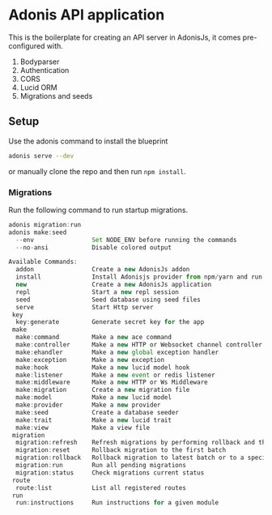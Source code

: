 # Adonis API application

This is the boilerplate for creating an API server in AdonisJs, it comes pre-configured with.

1. Bodyparser
2. Authentication
3. CORS
4. Lucid ORM
5. Migrations and seeds

## Setup

Use the adonis command to install the blueprint

```bash
adonis serve --dev
```

or manually clone the repo and then run `npm install`.

### Migrations

Run the following command to run startup migrations.

```js
adonis migration:run
adonis make:seed
  --env                Set NODE_ENV before running the commands
  --no-ansi            Disable colored output

Available Commands:
  addon                Create a new AdonisJs addon
  install              Install Adonisjs provider from npm/yarn and run post install instructions
  new                  Create a new AdonisJs application
  repl                 Start a new repl session
  seed                 Seed database using seed files
  serve                Start Http server
 key
  key:generate         Generate secret key for the app
 make
  make:command         Make a new ace command
  make:controller      Make a new HTTP or Websocket channel controller
  make:ehandler        Make a new global exception handler
  make:exception       Make a new exception
  make:hook            Make a new lucid model hook
  make:listener        Make a new event or redis listener
  make:middleware      Make a new HTTP or Ws Middleware
  make:migration       Create a new migration file
  make:model           Make a new lucid model
  make:provider        Make a new provider
  make:seed            Create a database seeder
  make:trait           Make a new lucid trait
  make:view            Make a view file
 migration
  migration:refresh    Refresh migrations by performing rollback and then running from start
  migration:reset      Rollback migration to the first batch
  migration:rollback   Rollback migration to latest batch or to a specific batch number
  migration:run        Run all pending migrations
  migration:status     Check migrations current status
 route
  route:list           List all registered routes
 run
  run:instructions     Run instructions for a given module
```
